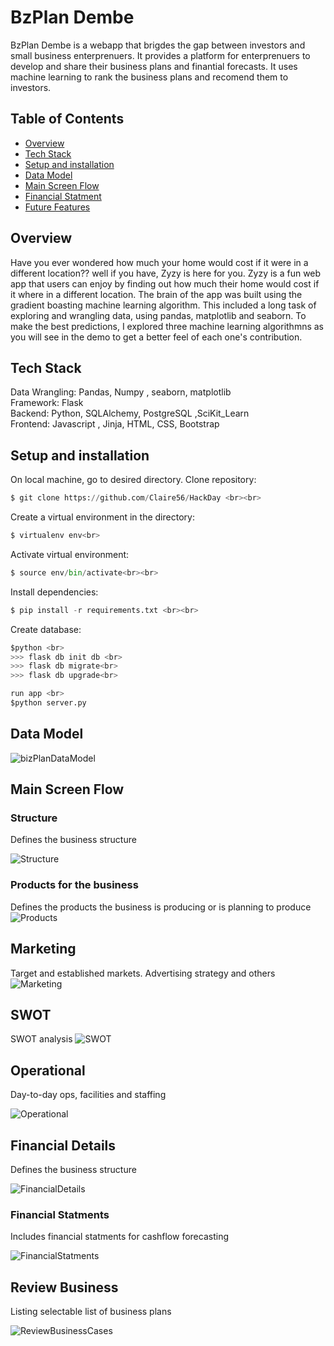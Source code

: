 
# BzPlan Dembe 
BzPlan Dembe is a webapp that brigdes the gap between investors and small business enterprenuers. It provides a platform for enterprenuers to develop and share their business plans and finantial forecasts. It uses machine learning to rank the business plans and recomend them to investors.

## Table of Contents
* [Overview](#Overview)
* [Tech Stack](#Tech-Stack)
* [Setup and installation](#Setup-and-installation)
* [Data Model](#Data-Model)
* [Main Screen Flow](#Main-Screen-Flow)
* [Financial Statment](#Financial-Statments)
* [Future Features](#Future-Features)



## Overview
Have you ever wondered how much your home would cost if it were in a different location?? well if you have, Zyzy is here for you. Zyzy is a fun web app that users can enjoy by finding out how much their home would cost if it where in a different location. The brain of the app was built using the gradient boasting machine learning algorithm. This included a long task of exploring and wrangling data, using pandas, matplotlib and seaborn. To make the best predictions, I explored three machine learning algorithmns as you will see in the demo to get a better feel of each one's contribution.



## Tech Stack
Data Wrangling: Pandas, Numpy , seaborn, matplotlib <br>
Framework: Flask <br>
Backend: Python, SQLAlchemy, PostgreSQL ,SciKit_Learn <br>
Frontend: Javascript , Jinja, HTML, CSS, Bootstrap <br>

## Setup and installation
On local machine, go to desired directory. Clone  repository:<br>
```python
$ git clone https://github.com/Claire56/HackDay <br><br>
```
Create a virtual environment in the directory:<br>
```python
$ virtualenv env<br>
```
Activate virtual environment:<br>
```python
$ source env/bin/activate<br><br>
```
Install dependencies:<br>
```python
$ pip install -r requirements.txt <br><br>
````
Create database:<br>
```python
$python <br>
>>> flask db init db <br>
>>> flask db migrate<br>
>>> flask db upgrade<br>

run app <br>
$python server.py
```

## Data Model

![bizPlanDataModel](./docs/bizPlanDataModel.png)

## Main Screen Flow

### Structure
Defines the business structure

![Structure](./docs/1.Structure.png)

### Products for the business
Defines the products the business is producing or is planning to produce
![Products](./docs/2.Products.png)


## Marketing
Target and established markets. Advertising strategy and others
![Marketing](./docs/3.Marketing.png)


## SWOT
SWOT analysis
![SWOT](./docs/4.SWOT.png)


## Operational
Day-to-day ops, facilities and staffing

![Operational](./docs/5.Operational.png)


## Financial Details
Defines the business structure

![FinancialDetails](./docs/6.FinancialDetails.png)

### Financial Statments
Includes financial statments for cashflow forecasting

![FinancialStatments](./docs/7.FinancialStatements.png)


## Review Business
Listing selectable list of business plans

![ReviewBusinessCases](./docs/8.ReviewBusinessCases.png)

